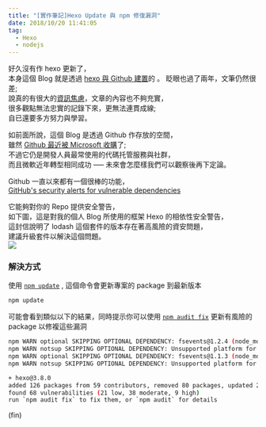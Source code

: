 ```yaml
---
title: "[實作筆記]Hexo Update 與 npm 修復漏洞"
date: 2018/10/20 11:41:05
tag:
  - Hexo
  - nodejs
---
```


好久沒有作 hexo 更新了，  
本身這個 Blog 就是透過 [hexo 與 Github 建置](https://blog.marsen.me/2016/08/28/how_to_use_github_page/)的 。
眨眼也過了兩年，文筆仍然很差;  
說真的有很大的[資訊焦慮](https://www.darencademy.com/article/view/id/16485)，文章的內容也不夠充實，  
很多觀點無法忠實的記錄下來，更無法連貫成線;  
自已還要多方努力與學習。

如前面所說，這個 Blog 是透過 Github 作存放的空間，  
雖然 [Github 最近被 Microsoft 收購](https://news.microsoft.com/2018/06/04/microsoft-to-acquire-github-for-7-5-billion/)了;  
不過它仍是開發人員最常使用的代碼托管服務與社群，  
而且微軟近年轉型相同成功 –— 未來會怎麼樣我們可以觀察後再下定論。  

Github 一直以來都有一個很棒的功能，  
[GitHub's security alerts for vulnerable dependencies](https://help.github.com/articles/about-security-alerts-for-vulnerable-dependencies/)

它能夠對你的 Repo 提供安全警告，  
如下圖，這是對我的個人 Blog 所使用的框架 Hexo 的相依性安全警告，  
這封信說明了 lodash 這個套件的版本存在著高風險的資安問題，   
建議升級套件以解決這個問題。  
![](https://i.imgur.com/HYBh5vv.jpg)


### 解決方式

使用 [`npm update`](https://docs.npmjs.com/cli/update) , 這個命令會更新專案的 package 到最新版本  


```sh
npm update
```

可能會看到類似以下的結果，同時提示你可以使用 [`npm audit fix`](https://docs.npmjs.com/cli/audit) 更新有風險的 package 以修複這些漏洞  


```sh
npm WARN optional SKIPPING OPTIONAL DEPENDENCY: fsevents@1.2.4 (node_modules\nunjucks\node_modules\fsevents):
npm WARN notsup SKIPPING OPTIONAL DEPENDENCY: Unsupported platform for fsevents@1.2.4: wanted {"os":"darwin","arch":"any"} (current: {"os":"win32","arch":"x64"})
npm WARN optional SKIPPING OPTIONAL DEPENDENCY: fsevents@1.1.3 (node_modules\fsevents):
npm WARN notsup SKIPPING OPTIONAL DEPENDENCY: Unsupported platform for fsevents@1.1.3: wanted {"os":"darwin","arch":"any"} (current: {"os":"win32","arch":"x64"})

+ hexo@3.8.0
added 126 packages from 59 contributors, removed 80 packages, updated 21 packages, moved 14 packages and audited 3143 packages in 25.064s
found 68 vulnerabilities (21 low, 38 moderate, 9 high)
run `npm audit fix` to fix them, or `npm audit` for details
```

(fin)